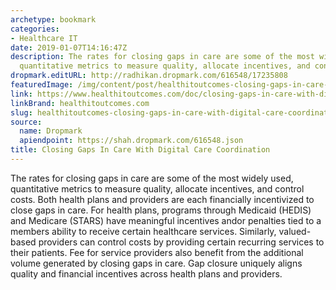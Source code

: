 ```yaml
---
archetype: bookmark
categories:
- Healthcare IT
date: 2019-01-07T14:16:47Z
description: The rates for closing gaps in care are some of the most widely used,
  quantitative metrics to measure quality, allocate incentives, and control costs.
dropmark.editURL: http://radhikan.dropmark.com/616548/17235808
featuredImage: /img/content/post/healthitoutcomes-closing-gaps-in-care-with-digital-care-coordination.JPG
link: https://www.healthitoutcomes.com/doc/closing-gaps-in-care-with-digital-care-coordination-0001
linkBrand: healthitoutcomes.com
slug: healthitoutcomes-closing-gaps-in-care-with-digital-care-coordination
source:
  name: Dropmark
  apiendpoint: https://shah.dropmark.com/616548.json
title: Closing Gaps In Care With Digital Care Coordination
---
```

The rates for closing gaps in care are some of the most widely used, quantitative metrics to measure quality, allocate incentives, and control costs. Both health plans and providers are each financially incentivized to close gaps in care. For health plans, programs through Medicaid (HEDIS) and Medicare (STARS) have meaningful incentives andor penalties tied to a members ability to receive certain healthcare services. Similarly, valued-based providers can control costs by providing certain recurring services to their patients. Fee for service providers also benefit from the additional volume generated by closing gaps in care. Gap closure uniquely aligns quality and financial incentives across health plans and providers.

